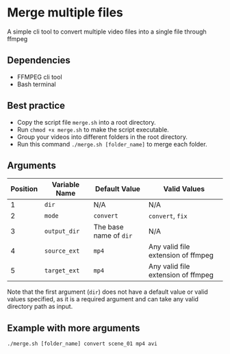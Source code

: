 # Merge multiple files
A simple cli tool to convert multiple video files into a single file through ffmpeg

## Dependencies
- FFMPEG cli tool
- Bash terminal

## Best practice
- Copy the script file `merge.sh` into a root directory.
- Run `chmod +x merge.sh` to make the script executable.
- Group your videos into different folders in the root directory.
- Run this command `./merge.sh [folder_name]` to merge each folder.

## Arguments
| Position | Variable Name | Default Value          | Valid Values                       |
| -------- | ------------- | ---------------------- | ---------------------------------- |
| 1        | `dir`         | N/A                    | N/A                                |
| 2        | `mode`        | `convert`              | `convert`, `fix`                   |
| 3        | `output_dir`  | The base name of `dir` | N/A                                |
| 4        | `source_ext`  | `mp4`                  | Any valid file extension of ffmpeg |
| 5        | `target_ext`  | `mp4`                  | Any valid file extension of ffmpeg |

Note that the first argument (`dir`) does not have a default value or valid values specified, as it is a required argument and can take any valid directory path as input.

## Example with more arguments
`./merge.sh [folder_name] convert scene_01 mp4 avi`
